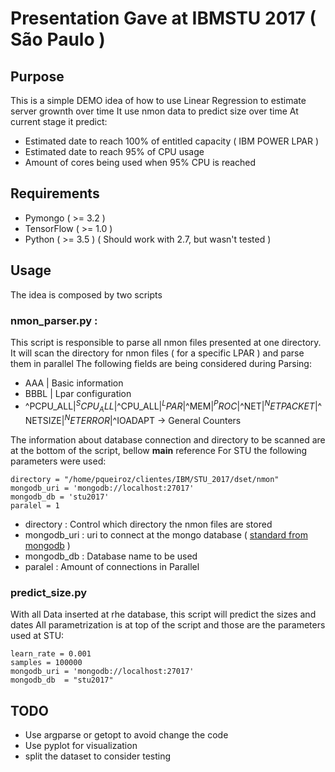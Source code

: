 # Presentation Gave at IBMSTU 2017 ( São Paulo )
## Purpose
This is a simple DEMO idea of how to use Linear Regression to estimate server grownth over time
It use nmon data to predict size over time
At current stage it predict:
* Estimated date to reach 100% of entitled capacity ( IBM POWER LPAR )
* Estimated date to reach 95% of CPU usage
* Amount of cores being used when 95% CPU is reached

## Requirements
* Pymongo ( >= 3.2 )
* TensorFlow ( >= 1.0 )
* Python ( >= 3.5 ) ( Should work with 2.7, but wasn't tested )

## Usage
The idea is composed by two scripts
### nmon_parser.py :
This script is responsible to parse all nmon files presented at one directory.
It will scan the directory for nmon files ( for a specific LPAR ) and parse them in parallel
The following fields are being considered during Parsing:
* AAA | Basic information
* BBBL | Lpar configuration
* ^PCPU_ALL$|^SCPU_ALL$|^CPU_ALL$|^LPAR$|^MEM$|^PROC$|^NET$|^NETPACKET$|^NETSIZE$|^NETERROR$|^IOADAPT  -> General Counters

The information about database connection and directory to be scanned are at the bottom of the script, bellow __main__ reference
For STU the following parameters were used:

	directory = "/home/pqueiroz/clientes/IBM/STU_2017/dset/nmon"
	mongodb_uri = 'mongodb://localhost:27017'
	mongodb_db = 'stu2017'
	paralel = 1

* directory : Control which directory the nmon files are stored
* mongodb_uri : uri to connect at the mongo database ( [standard from mongodb](https://docs.mongodb.com/manual/reference/connection-string/) )
* mongodb_db : Database name to be used
* paralel : Amount of connections in Parallel

### predict_size.py
With all Data inserted at rhe database, this script will predict the sizes and dates
All parametrization is at top of the script and those are the parameters used at STU:

	learn_rate = 0.001
	samples = 100000
	mongodb_uri = 'mongodb://localhost:27017'
	mongodb_db  = "stu2017"

## TODO
* Use argparse or getopt to avoid change the code
* Use pyplot for visualization 
* split the dataset to consider testing
